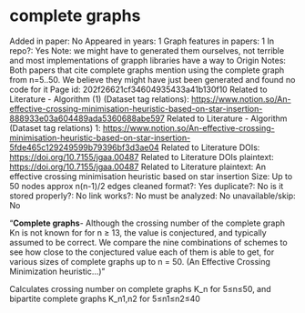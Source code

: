 # complete graphs

Added in paper: No
Appeared in years: 1
Graph features in papers: 1
In repo?: Yes
Note: we might have to generated them ourselves, not terrible and most implementations of grapph libraries have a way to 
Origin Notes: Both papers that cite complete graphs mention using the complete graph from n=5..50. We believe they might have just been generated and found no code for it
Page id: 202f26621cf34604935433a41b130f10
Related to Literature - Algorithm (1) (Dataset tag relations): https://www.notion.so/An-effective-crossing-minimisation-heuristic-based-on-star-insertion-888933e03a604489ada5360688abe597
Related to Literature - Algorithm (Dataset tag relations) 1: https://www.notion.so/An-effective-crossing-minimisation-heuristic-based-on-star-insertion-5fde465c129249599b79396bf3d3ae04
Related to Literature DOIs: https://doi.org/10.7155/jgaa.00487
Related to Literature DOIs plaintext: https://doi.org/10.7155/jgaa.00487
Related to Literature plaintext: An effective crossing minimisation heuristic based on star insertion
Size: Up to 50 nodes approx n(n-1)/2 edges
cleaned format?: Yes
duplicate?: No
is it stored properly?: No
link works?: No
must be analyzed: No
unavailable/skip: No

“**Complete graphs**- Although the crossing number of the complete graph Kn is not known for for n ≥ 13, the value is conjectured, and typically assumed to be correct. We compare the nine combinations of schemes to see how close to the conjectured value each of them is able to get, for various sizes of complete graphs up to n = 50. (An Effective Crossing Minimization heuristic…)”

Calculates crossing number on complete graphs K_n for 5≤n≤50, and bipartite complete graphs K_n1,n2 for 5≤n1≤n2≤40